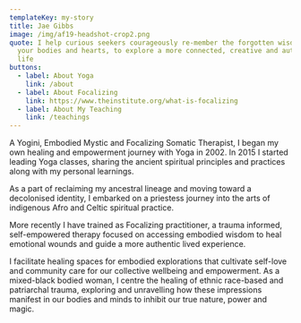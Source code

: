 ```yaml
---
templateKey: my-story
title: Jae Gibbs
image: /img/af19-headshot-crop2.png
quote: I help curious seekers courageously re-member the forgotten wisdom within
  your bodies and hearts, to explore a more connected, creative and authentic
  life
buttons:
  - label: About Yoga
    link: /about
  - label: About Focalizing
    link: https://www.theinstitute.org/what-is-focalizing
  - label: About My Teaching
    link: /teachings
---
```

A Yogini, Embodied Mystic and Focalizing Somatic Therapist, I began my own healing and empowerment journey with Yoga in 2002. In 2015 I started leading Yoga classes, sharing the ancient spiritual principles and practices along with my personal learnings. 

As a part of reclaiming my ancestral lineage and moving toward a decolonised identity, I embarked on a priestess journey into the arts of indigenous Afro and Celtic spiritual practice.

More recently I have trained as Focalizing practitioner, a trauma informed, self-empowered therapy focused on accessing embodied wisdom to heal emotional wounds and guide a more authentic lived experience.

I facilitate healing spaces for embodied explorations that cultivate self-love and community care for our collective wellbeing and empowerment. As a mixed-black bodied woman, I centre the healing of ethnic race-based and patriarchal trauma, exploring and unravelling how these impressions manifest in our bodies and minds to inhibit our true nature, power and magic.